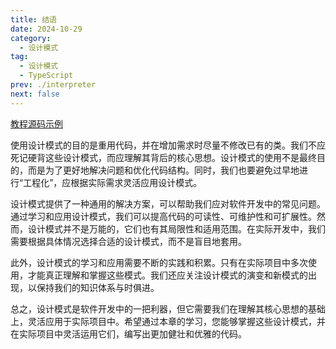 ```yaml
---
title: 结语
date: 2024-10-29
category:
  - 设计模式
tag:
  - 设计模式
  - TypeScript
prev: ./interpreter
next: false
---
```


[教程源码示例](https://github.com/King-sj/DesignPatterns)

使用设计模式的目的是重用代码，并在增加需求时尽量不修改已有的类。我们不应死记硬背这些设计模式，而应理解其背后的核心思想。设计模式的使用不是最终目的，而是为了更好地解决问题和优化代码结构。同时，我们也要避免过早地进行“工程化”，应根据实际需求灵活应用设计模式。

设计模式提供了一种通用的解决方案，可以帮助我们应对软件开发中的常见问题。通过学习和应用设计模式，我们可以提高代码的可读性、可维护性和可扩展性。然而，设计模式并不是万能的，它们也有其局限性和适用范围。在实际开发中，我们需要根据具体情况选择合适的设计模式，而不是盲目地套用。

此外，设计模式的学习和应用需要不断的实践和积累。只有在实际项目中多次使用，才能真正理解和掌握这些模式。我们还应关注设计模式的演变和新模式的出现，以保持我们的知识体系与时俱进。

总之，设计模式是软件开发中的一把利器，但它需要我们在理解其核心思想的基础上，灵活应用于实际项目中。希望通过本章的学习，您能够掌握这些设计模式，并在实际项目中灵活运用它们，编写出更加健壮和优雅的代码。
